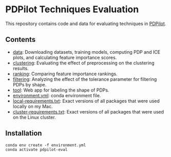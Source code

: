 # PDPilot Techniques Evaluation

This repository contains code and data for evaluating techniques in [PDPilot](https://github.com/DanielKerrigan/PDPilot).

## Contents

- [data](data): Downloading datasets, training models, computing PDP and ICE plots, and calculating feature importance scores.
- [clustering](clustering): Evaluating the effect of preprocessing on the clustering results.
- [ranking](ranking): Comparing feature importance rankings.
- [filtering](filtering): Analyzing the effect of the tolerance parameter for filtering PDPs by shape.
- [tool](tool): Web app for labeling the shape of PDPs.
- [environment.yml](environment.yml): conda environment file.
- [local-requirements.txt](local-requirements.txt): Exact versions of all packages that were used locally on my Mac.
- [cluster-requirements.txt](cluster-requirements.txt): Exact versions of all packages that were used on the Linux cluster.

## Installation

```
conda env create -f environment.yml
conda activate pdpilot-eval
```
